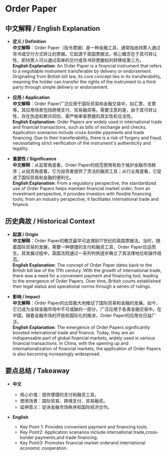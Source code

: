 # Order Paper

## 中文解释 / English Explanation

* **定义 / Definition**  
  **中文解释**：Order Paper（指令票据）是一种金融工具，通常指由持票人通过背书或交付方式转让的票据。它起源于英国票据法，核心概念在于其可转让性，即持票人可以通过简单的交付或背书将票据权利转移给第三方。  
  **English Explanation**: An Order Paper is a financial instrument that refers to a negotiable instrument transferable by delivery or endorsement. Originating from British bill law, its core concept lies in its transferability, meaning the holder can transfer the rights of the instrument to a third party through simple delivery or endorsement.

* **应用 / Application**  
  **中文解释**：Order Paper广泛应用于国际贸易和金融交易中，如汇票、支票等。其应用场景包括跨境支付、贸易融资等。需要注意的是，由于其可转让性，存在伪造和欺诈风险，需严格审查票据的真实性和合法性。  
  **English Explanation**: Order Papers are widely used in international trade and financial transactions, such as bills of exchange and checks. Application scenarios include cross-border payments and trade financing. Due to their transferability, there is a risk of forgery and fraud, necessitating strict verification of the instrument's authenticity and legality.

* **重要性 / Significance**  
  **中文解释**：从监管角度看，Order Paper的规范使用有助于维护金融市场秩序；从投资角度看，它为投资者提供了灵活的融资工具；从行业角度看，它促进了国际贸易和金融的便利化。  
  **English Explanation**: From a regulatory perspective, the standardized use of Order Papers helps maintain financial market order; from an investment perspective, it provides investors with flexible financing tools; from an industry perspective, it facilitates international trade and finance.

## 历史典故 / Historical Context

* **起源 / Origin**  
  **中文解释**：Order Paper的概念最早可追溯到17世纪的英国票据法。当时，随着国际贸易的发展，需要一种便捷的支付和融资工具，Order Paper应运而生。其发展过程中，英国法院通过一系列判例逐步确立了其法律地位和操作规范。  
  **English Explanation**: The concept of Order Paper dates back to the British bill law of the 17th century. With the growth of international trade, there was a need for a convenient payment and financing tool, leading to the emergence of Order Papers. Over time, British courts established their legal status and operational norms through a series of rulings.

* **影响 / Impact**  
  **中文解释**：Order Paper的出现极大地推动了国际贸易和金融的发展。如今，它已成为全球金融市场中不可或缺的一部分，广泛应用于各类金融交易中。在中国，随着金融市场的开放和国际化的推进，Order Paper的应用也日益广泛。  
  **English Explanation**: The emergence of Order Papers significantly boosted international trade and finance. Today, they are an indispensable part of global financial markets, widely used in various financial transactions. In China, with the opening up and internationalization of financial markets, the application of Order Papers is also becoming increasingly widespread.

## 要点总结 / Takeaway

* **中文**  
  - 核心价值：提供便捷的支付和融资工具。
  - 使用场景：国际贸易、跨境支付、贸易融资。
  - 延伸意义：促进金融市场秩序和国际经济合作。

* **English**  
  - Key Point 1: Provides convenient payment and financing tools.
   - Key Point2: Application scenarios include international trade,cross-border payments,and trade financing.
   - Key Point3: Promotes financial market orderand international economic cooperation.